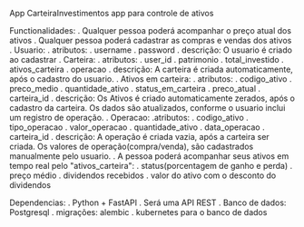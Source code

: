 App CarteiraInvestimentos
app para controle de ativos

Functionalidades:
    . Qualquer pessoa poderá acompanhar o preço atual dos ativos
    . Qualquer pessoa poderá cadastrar as compras e vendas dos ativos
    . Usuario:
        . atributos:
            . username
            . password
        . descrição:
            O usuario é criado ao cadastrar
    . Carteira:
        . atributos:
            . user_id
            . patrimonio
            . total_investido
            . ativos_carteira
            . operacao
        . descrição:
            A carteira é criada automaticamente, após o cadastro do usuario.
    . Ativos em carteira:
        . atributos:
            . codigo_ativo
            . preco_medio
            . quantidade_ativo
            . status_em_carteira
            . preco_atual
            . carteira_id
        . descrição:
            Os Ativos é criado automaticamente zerados, após o cadastro da carteira. Os dados são atualizados, conforme o usuario inclui um registro de operação.
    . Operacao:
        .atributos:
            . codigo_ativo
            . tipo_operacao
            . valor_operacao
            . quantidade_ativo
            . data_operacao
            . carteira_id
        . descrição:
            A operação é criada vazia, após a carteira ser criada. Os valores de operação(compra/venda), são cadastrados manualmente pelo usuario.
    . A pessoa poderá acompanhar seus ativos em tempo real pelo "ativos_carteira":
        . status(porcentagem de ganho e perda)
        . preço médio
        . dividendos recebidos
        . valor do ativo com o desconto do dividendos


Dependencias:
    . Python + FastAPI
    . Será uma API REST
    . Banco de dados: Postgresql
    . migrações: alembic
    . kubernetes para o banco de dados